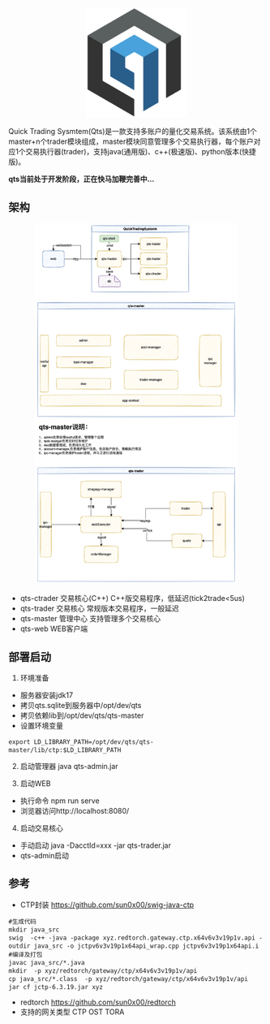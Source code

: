 
<p align="center">
  <img src="./qts-logo.png" width="200">
</p>

Quick Trading Sysmtem(Qts)是一款支持多账户的量化交易系统。该系统由1个master+n个trader模块组成，master模块同意管理多个交易执行器，每个账户对应1个交易执行器(trader)，支持java(通用版)、c++(极速版)、python版本(快捷版)。

**qts当前处于开发阶段，正在快马加鞭完善中...**


## 架构

<p align="center">
  <img src="./qts-arti.png" width="400">
</p>


* qts-ctrader   交易核心(C++)
C++版交易程序，低延迟(tick2trade<5us)
* qts-trader    交易核心
常规版本交易程序，一般延迟
* qts-master   管理中心
支持管理多个交易核心
* qts-web     WEB客户端



## 部署启动
1. 环境准备
* 服务器安装jdk17
* 拷贝qts.sqlite到服务器中/opt/dev/qts
* 拷贝依赖lib到/opt/dev/qts/qts-master
* 设置环境变量  
```
export LD_LIBRARY_PATH=/opt/dev/qts/qts-master/lib/ctp:$LD_LIBRARY_PATH
```

2. 启动管理器
java qts-admin.jar


3. 启动WEB
* 执行命令 npm run serve
* 浏览器访问http://localhost:8080/


4. 启动交易核心
* 手动启动  java -DacctId=xxx -jar qts-trader.jar  
* qts-admin启动


## 参考
* CTP封装
  https://github.com/sun0x00/swig-java-ctp
```shell
#生成代码
mkdir java_src
swig  -c++ -java -package xyz.redtorch.gateway.ctp.x64v6v3v19p1v.api -outdir java_src -o jctpv6v3v19p1x64api_wrap.cpp jctpv6v3v19p1x64api.i
#编译及打包
javac java_src/*.java
mkdir  -p xyz/redtorch/gateway/ctp/x64v6v3v19p1v/api   
cp java_src/*.class  -p xyz/redtorch/gateway/ctp/x64v6v3v19p1v/api  
jar cf jctp-6.3.19.jar xyz                 

 ```
* redtorch
  https://github.com/sun0x00/redtorch
* 支持的网关类型
  CTP
  OST
  TORA